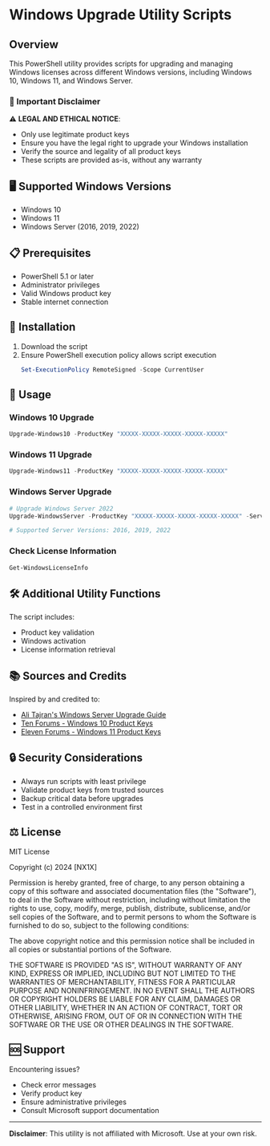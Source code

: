 # Windows Upgrade Utility Scripts

## Overview

This PowerShell utility provides scripts for upgrading and managing Windows licenses across different Windows versions, including Windows 10, Windows 11, and Windows Server.

### 🚨 Important Disclaimer

⚠️ **LEGAL AND ETHICAL NOTICE**:
- Only use legitimate product keys
- Ensure you have the legal right to upgrade your Windows installation
- Verify the source and legality of all product keys
- These scripts are provided as-is, without any warranty

## 🖥️ Supported Windows Versions

- Windows 10
- Windows 11
- Windows Server (2016, 2019, 2022)

## 📋 Prerequisites

- PowerShell 5.1 or later
- Administrator privileges
- Valid Windows product key
- Stable internet connection

## 🔧 Installation

1. Download the script
2. Ensure PowerShell execution policy allows script execution
   ```powershell
   Set-ExecutionPolicy RemoteSigned -Scope CurrentUser
   ```

## 🚀 Usage

### Windows 10 Upgrade
```powershell
Upgrade-Windows10 -ProductKey "XXXXX-XXXXX-XXXXX-XXXXX-XXXXX"
```

### Windows 11 Upgrade
```powershell
Upgrade-Windows11 -ProductKey "XXXXX-XXXXX-XXXXX-XXXXX-XXXXX"
```

### Windows Server Upgrade
```powershell
# Upgrade Windows Server 2022
Upgrade-WindowsServer -ProductKey "XXXXX-XXXXX-XXXXX-XXXXX-XXXXX" -ServerVersion "2022"

# Supported Server Versions: 2016, 2019, 2022
```

### Check License Information
```powershell
Get-WindowsLicenseInfo
```

## 🛠️ Additional Utility Functions

The script includes:
- Product key validation
- Windows activation
- License information retrieval

## 📚 Sources and Credits

Inspired by and credited to:
- [Ali Tajran's Windows Server Upgrade Guide](https://www.alitajran.com/upgrade-windows-server-evaluation-to-full-version/)
- [Ten Forums - Windows 10 Product Keys](https://www.tenforums.com/tutorials/95922-generic-product-keys-install-windows-10-editions.html)
- [Eleven Forums - Windows 11 Product Keys](https://www.elevenforum.com/t/generic-product-keys-to-install-or-upgrade-windows-11-editions.3713/)

## 🔒 Security Considerations

- Always run scripts with least privilege
- Validate product keys from trusted sources
- Backup critical data before upgrades
- Test in a controlled environment first

## ⚖️ License

MIT License

Copyright (c) 2024 [NX1X]

Permission is hereby granted, free of charge, to any person obtaining a copy
of this software and associated documentation files (the "Software"), to deal
in the Software without restriction, including without limitation the rights
to use, copy, modify, merge, publish, distribute, sublicense, and/or sell
copies of the Software, and to permit persons to whom the Software is
furnished to do so, subject to the following conditions:

The above copyright notice and this permission notice shall be included in all
copies or substantial portions of the Software.

THE SOFTWARE IS PROVIDED "AS IS", WITHOUT WARRANTY OF ANY KIND, EXPRESS OR
IMPLIED, INCLUDING BUT NOT LIMITED TO THE WARRANTIES OF MERCHANTABILITY,
FITNESS FOR A PARTICULAR PURPOSE AND NONINFRINGEMENT. IN NO EVENT SHALL THE
AUTHORS OR COPYRIGHT HOLDERS BE LIABLE FOR ANY CLAIM, DAMAGES OR OTHER
LIABILITY, WHETHER IN AN ACTION OF CONTRACT, TORT OR OTHERWISE, ARISING FROM,
OUT OF OR IN CONNECTION WITH THE SOFTWARE OR THE USE OR OTHER DEALINGS IN THE
SOFTWARE.

## 🆘 Support

Encountering issues? 
- Check error messages
- Verify product key
- Ensure administrative privileges
- Consult Microsoft support documentation

---

**Disclaimer**: This utility is not affiliated with Microsoft. Use at your own risk.